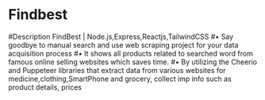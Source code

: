# Findbest
#Description FindBest | Node.js,Express,Reactjs,TailwindCSS
#• Say goodbye to manual search and use web scraping project for your data acquisition process
#• It shows all products related to searched word from famous online selling websites which saves time.
#• By utilizing the Cheerio and Puppeteer libraries that extract data from various websites for medicine,clothing,SmartPhone and grocery, collect imp info such as product details, prices
